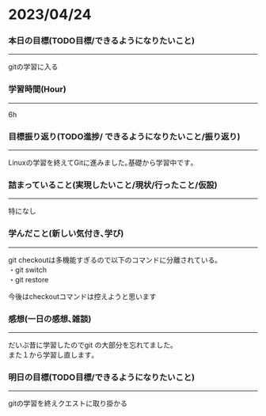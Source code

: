 # 2023/04/24
### 本日の目標(TODO目標/できるようになりたいこと)
***
gitの学習に入る
### 学習時間(Hour)
***
6h
### 目標振り返り(TODO進捗/ できるようになりたいこと/振り返り)
***
Linuxの学習を終えてGitに進みました｡基礎から学習中です｡
### 詰まっていること(実現したいこと/現状/行ったこと/仮設)
***
特になし
### 学んだこと(新しい気付き､学び)
***
git checkoutは多機能すぎるので以下のコマンドに分離されている｡  
・git switch  
・git restore  
  
  今後はcheckoutコマンドは控えようと思います

### 感想(一日の感想､雑談)
***
だいぶ昔に学習したのでgit の大部分を忘れてました｡  
また１から学習し直します｡
### 明日の目標(TODO目標/できるようになりたいこと)
***
gitの学習を終えクエストに取り掛かる